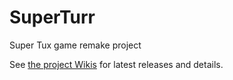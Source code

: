 # SuperTurr
Super Tux game remake project

See [the project Wikis](https://github.com/khikiert/SuperTurr/wiki) for latest releases and details.
